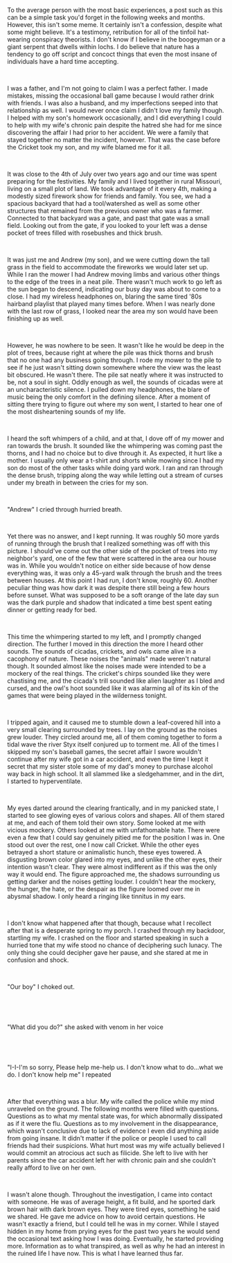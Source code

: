 To the average person with the most basic experiences, a post such as this can be a simple task you'd forget in the following weeks and months. However, this isn't some meme. It certainly isn't a confession, despite what some might believe. It's a testimony, retribution for all of the tinfoil hat-wearing conspiracy theorists. I don't know if I believe in the boogeyman or a giant serpent that dwells within lochs. I do believe that nature has a tendency to go off script and concoct things that even the most insane of individuals have a hard time accepting.

&#x200B;

I was a father, and I'm not going to claim I was a perfect father. I made mistakes, missing the occasional ball game because I would rather drink with friends. I was also a husband, and my imperfections seeped into that relationship as well. I would never once claim I didn't love my family though. I helped with my son's homework occasionally, and I did everything I could to help with my wife's chronic pain despite the hatred she had for me since discovering the affair I had prior to her accident. We were a family that stayed together no matter the incident, however. That was the case before the Cricket took my son, and my wife blamed me for it all.

&#x200B;

It was close to the 4th of July over two years ago and our time was spent preparing for the festivities. My family and I lived together in rural Missouri, living on a small plot of land. We took advantage of it every 4th, making a modestly sized firework show for friends and family. You see, we had a spacious backyard that had a tool/watershed as well as some other structures that remained from the previous owner who was a farmer.  Connected to that backyard was a gate, and past that gate was a small field. Looking out from the gate, if you looked to your left was a dense pocket of trees filled with rosebushes and thick brush.

&#x200B;

It was just me and Andrew (my son), and we were cutting down the tall grass in the field to accommodate the fireworks we would later set up. While I ran the mower I had Andrew moving limbs and various other things to the edge of the trees in a neat pile. There wasn't much work to go left as the sun began to descend, indicating our busy day was about to come to a close. I had my wireless headphones on, blaring the same tired '80s hairband playlist that played many times before. When I was nearly done with the last row of grass, I looked near the area my son would have been finishing up as well.

&#x200B;

However, he was nowhere to be seen. It wasn't like he would be deep in the plot of trees, because right at where the pile was thick thorns and brush that no one had any business going through. I rode my mower to the pile to see if he just wasn't sitting down somewhere where the view was the least bit obscured. He wasn't there. The pile sat neatly where it was instructed to be, not a soul in sight. Oddly enough as well, the sounds of cicadas were at an uncharacteristic silence. I pulled down my headphones, the blare of music being the only comfort in the defining silence. After a moment of sitting there trying to figure out where my son went, I started to hear one of the most disheartening sounds of my life.

&#x200B;

I heard the soft whimpers of a child, and at that, I dove off of my mower and ran towards the brush. It sounded like the whimpering was coming past the thorns, and I had no choice but to dive through it. As expected, it hurt like a mother. I usually only wear a t-shirt and shorts while mowing since I had my son do most of the other tasks while doing yard work. I ran and ran through the dense brush, tripping along the way while letting out a stream of curses under my breath in between the cries for my son.

&#x200B;

"Andrew" I cried through hurried breath.

&#x200B;

Yet there was no answer, and I kept running. It was roughly 50 more yards of running through the brush that I realized something was off with this picture. I should've come out the other side of the pocket of trees into my neighbor's yard, one of the few that were scattered in the area our house was in. While you wouldn't notice on either side because of how dense everything was, it was only a 45-yard walk through the brush and the trees between houses. At this point I had run, I don't know, roughly 60.  Another peculiar thing was how dark it was despite there still being a few hours before sunset. What was supposed to be a soft orange of the late day sun was the dark purple and shadow that indicated a time best spent eating dinner or getting ready for bed.

&#x200B;

This time the whimpering started to my left, and I promptly changed direction. The further I moved in this direction the more I heard other sounds. The sounds of cicadas, crickets, and owls came alive in a cacophony of nature. These noises the "animals" made weren't natural though. It sounded almost like the noises made were intended to be a mockery of the real things. The cricket's chirps sounded like they were chastising me, and the cicada's trill sounded like alien laughter as I bled and cursed, and the owl's hoot sounded like it was alarming all of its kin of the games that were being played in the wilderness tonight. 

&#x200B;

I tripped again, and it caused me to stumble down a leaf-covered hill into a very small clearing surrounded by trees. I lay on the ground as the noises grew louder. They circled around me, all of them coming together to form a tidal wave the river Styx itself conjured up to torment me. All of the times I skipped my son's baseball games, the secret affair I swore wouldn't continue after my wife got in a car accident, and even the time I kept it secret that my sister stole some of my dad's money to purchase alcohol way back in high school. It all slammed like a sledgehammer, and in the dirt, I started to hyperventilate. 

&#x200B;

My eyes darted around the clearing frantically, and in my panicked state, I started to see glowing eyes of various colors and shapes. All of them stared at me, and each of them told their own story. Some looked at me with vicious mockery. Others looked at me with unfathomable hate. There were even a few that I could say genuinely pitied me for the position I was in. One stood out over the rest, one I now call Cricket. While the other eyes betrayed a short stature or animalistic hunch, these eyes towered. A disgusting brown color glared into my eyes, and unlike the other eyes, their intention wasn't clear. They were almost indifferent as if this was the only way it would end. The figure approached me, the shadows surrounding us getting darker and the noises getting louder. I couldn't hear the mockery, the hunger, the hate, or the despair as the figure loomed over me in abysmal shadow. I only heard a ringing like tinnitus in my ears.

&#x200B;

I don't know what happened after that though, because what I recollect after that is a desperate spring to my porch. I crashed through my backdoor, startling my wife. I crashed on the floor and started speaking in such a hurried tone that my wife stood no chance of deciphering such lunacy. The only thing she could decipher gave her pause, and she stared at me in confusion and shock.

&#x200B;

"Our boy" I choked out.

&#x200B;

&#x200B;

"What did you do?" she asked with venom in her voice

&#x200B;

&#x200B;

"I-I-I'm so sorry, Please help me-help us. I don't know what to do...what we do. I don't know help me" I repeated

&#x200B;

After that everything was a blur. My wife called the police while my mind unraveled on the ground. The following months were filled with questions. Questions as to what my mental state was, for which abnormally dissipated as if it were the flu. Questions as to my involvement in the disappearance, which wasn't conclusive due to lack of evidence I even did anything aside from going insane. It didn't matter if the police or people I used to call friends had their suspicions. What hurt most was my wife actually believed I would commit an atrocious act such as filicide. She left to live with her parents since the car accident left her with chronic pain and she couldn't really afford to live on her own.

&#x200B;

I wasn't alone though. Throughout the investigation, I came into contact with someone. He was of average height, a fit build, and he sported dark brown hair with dark brown eyes. They were tired eyes, something he said we shared. He gave me advice on how to avoid certain questions. He wasn't exactly a friend, but I could tell he was in my corner. While I stayed hidden in my home from prying eyes for the past two years he would send the occasional text asking how I was doing. Eventually, he started providing more. Information as to what transpired, as well as why he had an interest in the ruined life I have now. This is what I have learned thus far.